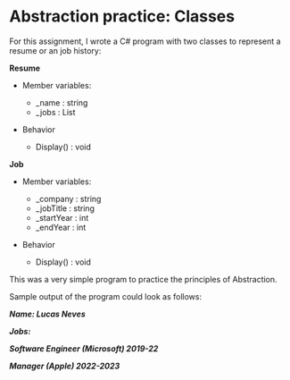 # **Abstraction practice: Classes**

For this assignment, I wrote a C# program with two classes to represent a resume or an job history:

**Resume**  
- Member variables:
    * _name : string
    * _jobs : List<Job>

- Behavior
    * Display() : void


**Job**
- Member variables:
    * _company : string
    * _jobTitle : string
    * _startYear : int
    * _endYear : int

- Behavior
    * Display() : void


This was a very simple program to practice the principles of Abstraction.

Sample output of the program could look as follows:


**_Name: Lucas Neves_** 

**_Jobs:_**

**_Software Engineer (Microsoft) 2019-22_**

**_Manager (Apple) 2022-2023_**
